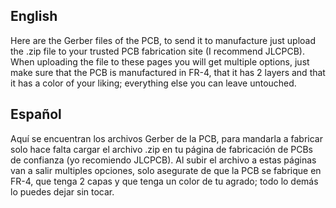 <h2 align="Left"> English </h2>

Here are the Gerber files of the PCB, to send it to manufacture just upload the .zip file to your trusted PCB fabrication site (I recommend JLCPCB). When uploading the file to these pages you will get multiple options, just make sure that the PCB is manufactured in FR-4, that it has 2 layers and that it has a color of your liking; everything else you can leave untouched.


<h2 align="Left"> Español </h2>

Aquí se encuentran los archivos Gerber de la PCB, para mandarla a fabricar solo hace falta cargar el archivo .zip en tu página de fabricación de PCBs de confianza (yo recomiendo JLCPCB). Al subir el archivo a estas páginas van a salir multiples opciones, solo asegurate de que la PCB se fabrique en FR-4, que tenga 2 capas y que tenga un color de tu agrado; todo lo demás lo puedes dejar sin tocar.

